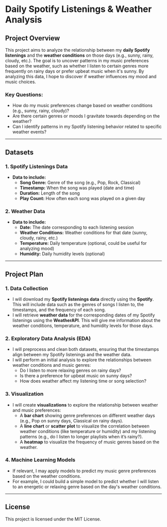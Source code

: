 # Daily Spotify Listenings & Weather Analysis

## Project Overview

This project aims to analyze the relationship between my **daily Spotify listenings** and the **weather conditions** on those days (e.g., sunny, rainy, cloudy, etc.). The goal is to uncover patterns in my music preferences based on the weather, such as whether I listen to certain genres more frequently on rainy days or prefer upbeat music when it's sunny. By analyzing this data, I hope to discover if weather influences my mood and music choices.

### Key Questions:
- How do my music preferences change based on weather conditions (e.g., sunny, rainy, cloudy)?
- Are there certain genres or moods I gravitate towards depending on the weather?
- Can I identify patterns in my Spotify listening behavior related to specific weather events?

---

## Datasets

### 1. **Spotify Listenings Data**
- **Data to include:**
  - **Song Genre:** Genre of the song (e.g., Pop, Rock, Classical)
  - **Timestamp:** When the song was played (date and time)
  - **Duration:** Length of the song
  - **Play Count:** How often each song was played on a given day

### 2. **Weather Data**
- **Data to include:**
  - **Date:** The date corresponding to each listening session
  - **Weather Conditions:** Weather conditions for that date (sunny, cloudy, rainy, etc.)
  - **Temperature:** Daily temperature (optional, could be useful for analyzing mood)
  - **Humidity:** Daily humidity levels (optional)

---

## Project Plan

### 1. **Data Collection**
   - I will download my **Spotify listenings data** directly using the **Spotify**. This will include data such as the genres of songs I listen to, the timestamps, and the frequency of each song.
   - I will retrieve **weather data** for the corresponding dates of my Spotify listenings using the **WeatherAPI**. This will give me information about the weather conditions, temperature, and humidity levels for those days.

### 2. **Exploratory Data Analysis (EDA)**
   - I will preprocess and clean both datasets, ensuring that the timestamps align between my Spotify listenings and the weather data.
   - I will perform an initial analysis to explore the relationships between weather conditions and music genres:
     - Do I listen to more relaxing genres on rainy days?
     - Is there a preference for upbeat music on sunny days?
     - How does weather affect my listening time or song selection?
   
### 3. **Visualization**
   - I will create **visualizations** to explore the relationship between weather and music preferences:
     - A **bar chart** showing genre preferences on different weather days (e.g., Pop on sunny days, Classical on rainy days).
     - A **line chart** or **scatter plot** to visualize the correlation between weather conditions (like temperature or humidity) and my listening patterns (e.g., do I listen to longer playlists when it’s rainy?).
     - A **heatmap** to visualize the frequency of music genres based on the weather.
   
### 4. **Machine Learning Models**
   - If relevant, I may apply models to predict my music genre preferences based on the weather conditions.
   - For example, I could build a simple model to predict whether I will listen to an energetic or relaxing genre based on the day's weather conditions.

---
## License

This project is licensed under the MIT License.
